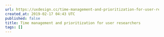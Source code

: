 ```yaml
---
url: https://uxdesign.cc/time-management-and-prioritization-for-user-researchers-949cde8cb56e?source=rss----138adf9c44c---4
created_at: 2019-02-17 04:43 UTC
published: false
title: Time management and prioritization for user researchers
tags: []
---
```



